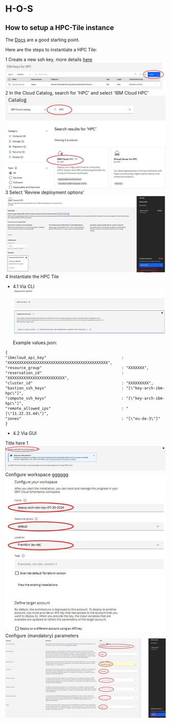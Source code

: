 # H-O-S
## How to setup a HPC-Tile instance

The [Docs](https://cloud.ibm.com/docs/allowlist/hpc-service?topic=hpc-service-overview)
are a good starting point.

Here are the steps to instantiate a HPC Tile:

1 Create a new ssh key, more details [here](https://cloud.ibm.com/docs/vpc?topic=vpc-ssh-keys)
![Create key!](/img/hpctile01.jpg)
2 In the Cloud Catalog, search for 'HPC' and select 'IBM Cloud HPC'
![Cloud Catalog!](/img/hpctile02.jpg)
3 Select 'Review deployment options'
![Deployment options!](/img/hpctile03.jpg)
4 Instantiate the HPC Tile
- 4.1 Via CLI
  ![Via CLIs!](/img/hpctile04.jpg)

  Example values.json:
```
{
"ibmcloud_api_key"                                 : "XXXXXXXXXXXXXXXXXXXXXXXXXXXXXXXXXXXXXXXXXXXX",
"resource_group"                                   : "XXXXXXX",
"reservation_id"                                   : "XXXXXXXXXXXXXXXXXXXXXXXXX",
"cluster_id"                                       : "XXXXXXXXX",
"bastion_ssh_keys"                                 : "[\"key-arch-ibm-hpc\"]",
"compute_ssh_keys"                                 : "[\"key-arch-ibm-hpc\"]",
"remote_allowed_ips"                               : "[\"11.22.33.44\"]",
"zones"                                            : "[\"eu-de-3\"]"
}
```
- 4.2 Via GUI

Title here 1 ![Via CLIs!](/img/hpctile06.jpg)
Configure workspace
gggggg ![Configure workspace!](/img/hpctile07.jpg)
Configure (mandatory) parameters
![Configure parameters!](/img/hpctile08.jpg)


